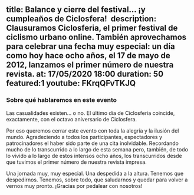 title: Balance y cierre del festival... ¡y cumpleaños de Ciclosfera! 
description: Clausuramos Ciclosferia, el primer festival de ciclismo urbano online. También aprovechamos para celebrar una fecha muy especial: un día como hoy hace ocho años, el 17 de mayo de 2012, lanzamos el primer número de nuestra revista.
at: 17/05/2020 18:00
duration: 50
featured:1
youtube: FKrqQFvTKJQ
----
### Sobre qué hablaremos en este evento

Las casualidades existen… o no. El último día de Ciclosferia coincide, exactamente, con el octavo aniversario de Ciclosfera.

Por eso queremos cerrar este evento con toda la alegría y la ilusión del mundo. Agradeciendo a todos los participantes, espectadores y patrocinadores el haber sido parte de una cita inolvidable. Recordando mucho de lo transcurrido a lo largo de esta semana pero, también, de todo lo vivido a lo largo de estos intensos ocho años, los transcurridos desde que tuvimos el primer número de nuestra revista impresa.

Una jornada muy, muy especial. Una despedida a la altura. Tenemos que despedirnos. Tenemos, sobre todo, que saludarnos y quedar para volver a vernos muy pronto. ¡Gracias por pedalear con nosotros!
